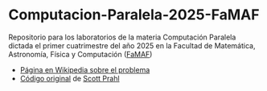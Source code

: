 # Computacion-Paralela-2025-FaMAF
Repositorio para los laboratorios de la materia Computación Paralela dictada el primer cuatrimestre del año 2025 en la Facultad de Matemática, Astronomía, Física y Computación ([FaMAF](https://www.famaf.unc.edu.ar/))

- [Página en Wikipedia sobre el problema](https://en.wikipedia.org/wiki/Monte_Carlo_method_for_photon_transport)
- [Código original](https://omlc.org/software/mc/) de [Scott Prahl](https://omlc.org/~prahl/)
